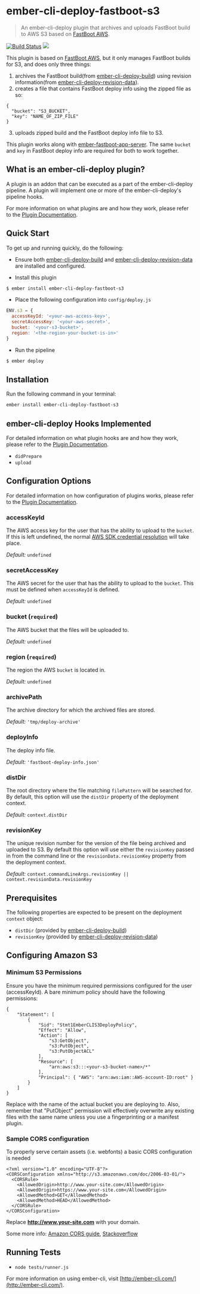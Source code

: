 # ember-cli-deploy-fastboot-s3

> An ember-cli-deploy plugin that archives and uploads FastBoot build to AWS S3 based on [FastBoot AWS][1].

[![Build Status](https://travis-ci.org/he9qi/ember-cli-deploy-fastboot-s3.svg?branch=master)](https://travis-ci.org/he9qi/ember-cli-deploy-fastboot-s3)
[![](https://camo.githubusercontent.com/d65a04992412d3a15584f0d302a69df2749176c7/68747470733a2f2f656d6265722d636c692d6465706c6f792e6769746875622e696f2f656d6265722d636c692d6465706c6f792d76657273696f6e2d6261646765732f706c7567696e732f656d6265722d636c692d6465706c6f792d73332e737667)](http://ember-cli-deploy.github.io/ember-cli-deploy-version-badges/)

This plugin is based on [FastBoot AWS][1], but it only manages FastBoot builds for S3, and does only three things:

1. archives the FastBoot build(from [ember-cli-deploy-build][2]) using revision information(from [ember-cli-deploy-revision-data][3]).
2. creates a file that contains FastBoot deploy info using the zipped file as so:
```
{
  "bucket": "S3_BUCKET",
  "key": "NAME_OF_ZIP_FILE"
}
```
3. uploads zipped build and the FastBoot deploy info file to S3.

This plugin works along with [ember-fastboot-app-server][7]. The same `bucket` and `key` in FastBoot deploy info are required for both to work together.

## What is an ember-cli-deploy plugin?

A plugin is an addon that can be executed as a part of the ember-cli-deploy pipeline. A plugin will implement one or more of the ember-cli-deploy's pipeline hooks.

For more information on what plugins are and how they work, please refer to the [Plugin Documentation][4].

## Quick Start
To get up and running quickly, do the following:

- Ensure both [ember-cli-deploy-build][2] and [ember-cli-deploy-revision-data][3] are installed and configured.

- Install this plugin

```bash
$ ember install ember-cli-deploy-fastboot-s3
```

- Place the following configuration into `config/deploy.js`

```javascript
ENV.s3 = {
  accessKeyId: '<your-aws-access-key>',
  secretAccessKey: '<your-aws-secret>',
  bucket: '<your-s3-bucket>',
  region: '<the-region-your-bucket-is-in>'
}
```

- Run the pipeline

```bash
$ ember deploy
```

## Installation
Run the following command in your terminal:

```bash
ember install ember-cli-deploy-fastboot-s3
```

## ember-cli-deploy Hooks Implemented

For detailed information on what plugin hooks are and how they work, please refer to the [Plugin Documentation][4].

- `didPrepare`
- `upload`

## Configuration Options

For detailed information on how configuration of plugins works, please refer to the [Plugin Documentation][4].

### accessKeyId

The AWS access key for the user that has the ability to upload to the `bucket`. If this is left undefined,
the normal [AWS SDK credential resolution][5] will take place.

*Default:* `undefined`

### secretAccessKey

The AWS secret for the user that has the ability to upload to the `bucket`. This must be defined when `accessKeyId` is defined.

*Default:* `undefined`

### bucket (`required`)

The AWS bucket that the files will be uploaded to.

*Default:* `undefined`

### region (`required`)

The region the AWS `bucket` is located in.

*Default:* `undefined`

### archivePath

The archive directory for which the archived files are stored.

*Default:* `'tmp/deploy-archive'`

### deployInfo

The deploy info file.

*Default:* `'fastboot-deploy-info.json'`

### distDir

The root directory where the file matching `filePattern` will be searched for. By default, this option will use the `distDir` property of the deployment context.

*Default:* `context.distDir`

### revisionKey

The unique revision number for the version of the file being archived and uploaded to S3. By default this option will use either the `revisionKey` passed in from the command line or the `revisionData.revisionKey` property from the deployment context.

*Default:* `context.commandLineArgs.revisionKey || context.revisionData.revisionKey`

## Prerequisites

The following properties are expected to be present on the deployment `context` object:

- `distDir`      (provided by [ember-cli-deploy-build][2])
- `revisionKey` (provided by [ember-cli-deploy-revision-data][3])

## Configuring Amazon S3

### Minimum S3 Permissions

Ensure you have the minimum required permissions configured for the user (accessKeyId). A bare minimum policy should have the following permissions:

```
{
    "Statement": [
        {
            "Sid": "Stmt1EmberCLIS3DeployPolicy",
            "Effect": "Allow",
            "Action": [
                "s3:GetObject",
                "s3:PutObject",
                "s3:PutObjectACL"
            ],
            "Resource": [
                "arn:aws:s3:::<your-s3-bucket-name>/*"
            ],
            "Principal": { "AWS": "arn:aws:iam::AWS-account-ID:root" }
        }
    ]
}

```
Replace <your-s3-bucket-name> with the name of the actual bucket you are deploying to. Also, remember that "PutObject" permission will effectively overwrite any existing files with the same name unless you use a fingerprinting or a manifest plugin.

### Sample CORS configuration

To properly serve certain assets (i.e. webfonts) a basic CORS configuration is needed

```
<?xml version="1.0" encoding="UTF-8"?>
<CORSConfiguration xmlns="http://s3.amazonaws.com/doc/2006-03-01/">
  <CORSRule>
    <AllowedOrigin>http://www.your-site.com</AllowedOrigin>
    <AllowedOrigin>https://www.your-site.com</AllowedOrigin>
    <AllowedMethod>GET</AllowedMethod>
    <AllowedMethod>HEAD</AllowedMethod>
  </CORSRule>
</CORSConfiguration>
```

Replace **http://www.your-site.com** with your domain.

Some more info: [Amazon CORS guide][5], [Stackoverflow][6]

## Running Tests

* `node tests/runner.js`

For more information on using ember-cli, visit [http://ember-cli.com/](http://ember-cli.com/).

[1]: https://github.com/tomdale/fastboot-aws
[2]: https://github.com/ember-cli-deploy/ember-cli-deploy-build
[3]: https://github.com/ember-cli-deploy/ember-cli-deploy-revision-data
[4]: http://ember-cli.github.io/ember-cli-deploy/plugins "Plugin Documentation"
[5]: http://docs.aws.amazon.com/AmazonS3/latest/dev/cors.html "Amazon CORS guide"
[6]: http://stackoverflow.com/questions/12229844/amazon-s3-cors-cross-origin-resource-sharing-and-firefox-cross-domain-font-loa?answertab=votes#tab-top "Stackoverflow"
[7]: https://github.com/he9qi/ember-fastboot-app-server
